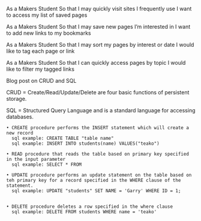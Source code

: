 As a Makers Student
So that I may quickly visit sites I frequently use
I want to access my list of saved pages

As a Makers Student
So that I may save new pages I’m interested in
I want to add new links to my bookmarks

As a Makers Student
So that I may sort my pages by interest or date
I would like to tag each page or link

As a Makers Student
So that I can quickly access pages by topic
I would like to filter my tagged links


Blog post on CRUD and SQL

  CRUD = Create/Read/Update/Delete are four basic functions of persistent storage.

  SQL = Structured Query Language and is a standard language for accessing databases.


    • CREATE procedure performs the INSERT statement which will create a new record
      sql example: CREATE TABLE "table name"
      sql example: INSERT INTO students(name) VALUES("teako")

    • READ procedure that reads the table based on primary key specified in the input parameter
      sql example: SELECT * FROM

    • UPDATE procedure performs an update statement on the table based on teh primary key for a record specified in the WHERE clause of the statement.
      sql example: UPDATE "students" SET NAME = 'Garry' WHERE ID = 1;


    • DELETE procedure deletes a row specified in the where clause
      sql example: DELETE FROM students WHERE name = 'teako'
